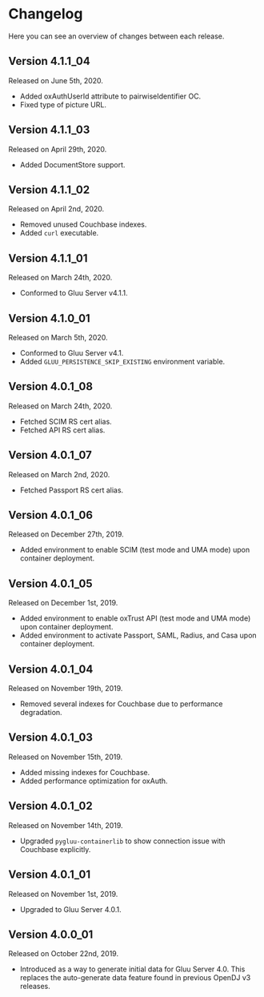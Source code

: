 # Changelog

Here you can see an overview of changes between each release.

## Version 4.1.1_04

Released on June 5th, 2020.

* Added oxAuthUserId attribute to pairwiseIdentifier OC.
* Fixed type of picture URL.

## Version 4.1.1_03

Released on April 29th, 2020.

* Added DocumentStore support.

## Version 4.1.1_02

Released on April 2nd, 2020.

* Removed unused Couchbase indexes.
* Added `curl` executable.

## Version 4.1.1_01

Released on March 24th, 2020.

* Conformed to Gluu Server v4.1.1.

## Version 4.1.0_01

Released on March 5th, 2020.

* Conformed to Gluu Server v4.1.
* Added `GLUU_PERSISTENCE_SKIP_EXISTING` environment variable.

## Version 4.0.1_08

Released on March 24th, 2020.

* Fetched SCIM RS cert alias.
* Fetched API RS cert alias.

## Version 4.0.1_07

Released on March 2nd, 2020.

* Fetched Passport RS cert alias.

## Version 4.0.1_06

Released on December 27th, 2019.

* Added environment to enable SCIM (test mode and UMA mode) upon container deployment.

## Version 4.0.1_05

Released on December 1st, 2019.

* Added environment to enable oxTrust API (test mode and UMA mode) upon container deployment.
* Added environment to activate Passport, SAML, Radius, and Casa upon container deployment.

## Version 4.0.1_04

Released on November 19th, 2019.

* Removed several indexes for Couchbase due to performance degradation.

## Version 4.0.1_03

Released on November 15th, 2019.

* Added missing indexes for Couchbase.
* Added performance optimization for oxAuth.

## Version 4.0.1_02

Released on November 14th, 2019.

* Upgraded `pygluu-containerlib` to show connection issue with Couchbase explicitly.

## Version 4.0.1_01

Released on November 1st, 2019.

* Upgraded to Gluu Server 4.0.1.

## Version 4.0.0_01

Released on October 22nd, 2019.

* Introduced as a way to generate initial data for Gluu Server 4.0. This replaces the auto-generate data feature found in previous OpenDJ v3 releases.
